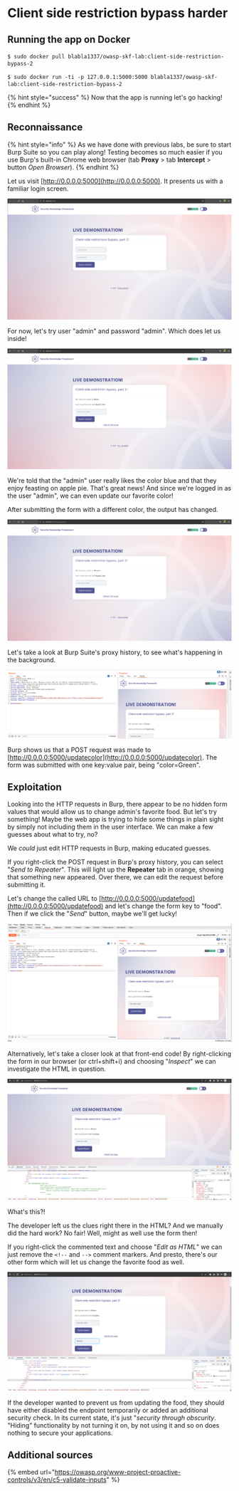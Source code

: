 # Client side restriction bypass harder

## Running the app on Docker

```
$ sudo docker pull blabla1337/owasp-skf-lab:client-side-restriction-bypass-2
```

```
$ sudo docker run -ti -p 127.0.0.1:5000:5000 blabla1337/owasp-skf-lab:client-side-restriction-bypass-2
```

{% hint style="success" %}
Now that the app is running let's go hacking!
{% endhint %}

## Reconnaissance

{% hint style="info" %}
As we have done with previous labs, be sure to start Burp Suite so you can play along! Testing becomes so much easier if you use Burp's built-in Chrome web browser (tab **Proxy** > tab **Intercept** > button _Open Browser_).
{% endhint %}

Let us visit [http://0.0.0.0:5000](http://0.0.0.0:5000). It presents us with a familiar login screen.

![](../../.gitbook/assets/python/Client-Side-Restriction-Bypass-2/1.png)

For now, let's try user "admin" and password "admin". Which does let us inside!

![](../../.gitbook/assets/python/Client-Side-Restriction-Bypass-2/2.png)

We're told that the "admin" user really likes the color blue and that they enjoy feasting on apple pie. That's great news! And since we're logged in as the user "admin", we can even update our favorite color!

After submitting the form with a different color, the output has changed.

![](../../.gitbook/assets/python/Client-Side-Restriction-Bypass-2/3.png)

Let's take a look at Burp Suite's proxy history, to see what's happening in the background.

![](../../.gitbook/assets/python/Client-Side-Restriction-Bypass-2/4.png)

Burp shows us that a POST request was made to [http://0.0.0.0:5000/updatecolor](http://0.0.0.0:5000/updatecolor). The form was submitted with one key:value pair, being "color=Green".

## Exploitation

Looking into the HTTP requests in Burp, there appear to be no hidden form values that would allow us to change admin's favorite food. But let's try something! Maybe the web app is trying to hide some things in plain sight by simply not including them in the user interface. We can make a few guesses about what to try, no?

We _could_ just edit HTTP requests in Burp, making educated guesses.

If you right-click the POST request in Burp's proxy history, you can select "_Send to Repeater_". This will light up the **Repeater** tab in orange, showing that something new appeared. Over there, we can edit the request before submitting it.

Let's change the called URL to [http://0.0.0.0:5000/updatefood](http://0.0.0.0:5000/updatefood) and let's change the form key to "food". Then if we click the "_Send_" button, maybe we'll get lucky!

![](../../.gitbook/assets/python/Client-Side-Restriction-Bypass-2/5.png)

Alternatively, let's take a closer look at that front-end code! By right-clicking the form in our browser (or ctrl+shift+i) and choosing "_Inspect_" we can investigate the HTML in question.

![](../../.gitbook/assets/python/Client-Side-Restriction-Bypass-2/6.png)

What's this?!

The developer left us the clues right there in the HTML? And we manually did the hard work? No fair! Well, might as well use the form then!

If you right-click the commented text and choose "_Edit as HTML_" we can just remove the `<!--` and `-->` comment markers. And presto, there's our other form which will let us change the favorite food as well.

![](../../.gitbook/assets/python/Client-Side-Restriction-Bypass-2/7.png)

If the developer wanted to prevent us from updating the food, they should have either disabled the endpoint temporarily or added an additional security check. In its current state, it's just "_security through obscurity_. "Hiding" functionality by not turning it on, by not using it and so on does nothing to secure your applications.

## Additional sources

{% embed url="https://owasp.org/www-project-proactive-controls/v3/en/c5-validate-inputs" %}
